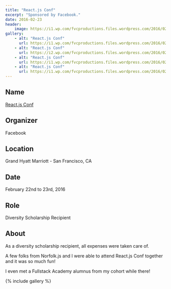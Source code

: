 ```yaml
---
title: "React.js Conf"
excerpt: "Sponsored by Facebook."
date: 2016-02-23
header:
    image: https://i1.wp.com/fvcproductions.files.wordpress.com/2016/02/img_0413.jpg
gallery:
    - alt: "React.js Conf"
      url: https://i1.wp.com/fvcproductions.files.wordpress.com/2016/02/img_0419.jpg
    - alt: "React.js Conf"
      url: https://i2.wp.com/fvcproductions.files.wordpress.com/2016/02/img_0411.jpg
    - alt: "React.js Conf"
      url: https://i1.wp.com/fvcproductions.files.wordpress.com/2016/02/img_0413.jpg
    - alt: "React.js Conf"
      url: https://i1.wp.com/fvcproductions.files.wordpress.com/2016/02/react-js-swag.jpg
---
```


## Name

<a title="React.js Conf" href="https://conf.reactjs.com/" target="_blank" rel="noopener">React.js Conf</a>

## Organizer

Facebook

## Location

Grand Hyatt Marriott - San Francisco, CA

## Date

February 22nd to 23rd, 2016

## Role

Diversity Scholarship Recipient

## About

As a diversity scholarship recipient, all expenses were taken care of.

A few folks from Norfolk.js and I were able to attend React.js Conf together and it was so much fun!

I even met a Fullstack Academy alumnus from my cohort while there!

{% include gallery %}